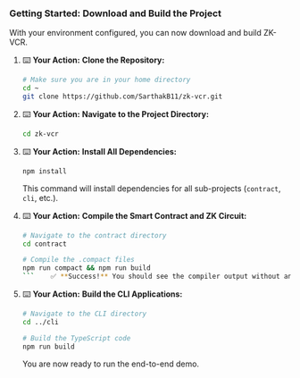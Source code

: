 ### Getting Started: Download and Build the Project

With your environment configured, you can now download and build ZK-VCR.

1.  ⌨️ **Your Action:** **Clone the Repository:**
    ```bash
    # Make sure you are in your home directory
    cd ~
    git clone https://github.com/SarthakB11/zk-vcr.git
    ```

2.  ⌨️ **Your Action:** **Navigate to the Project Directory:**
    ```bash
    cd zk-vcr
    ```

3.  ⌨️ **Your Action:** **Install All Dependencies:**
    ```bash
    npm install
    ```
    This command will install dependencies for all sub-projects (`contract`, `cli`, etc.).

4.  ⌨️ **Your Action:** **Compile the Smart Contract and ZK Circuit:**
    ```bash
    # Navigate to the contract directory
    cd contract
    
    # Compile the .compact files
    npm run compact && npm run build
    ```    ✅ **Success!** You should see the compiler output without any errors.

5.  ⌨️ **Your Action:** **Build the CLI Applications:**
    ```bash
    # Navigate to the CLI directory
    cd ../cli
    
    # Build the TypeScript code
    npm run build
    ```
    You are now ready to run the end-to-end demo.
